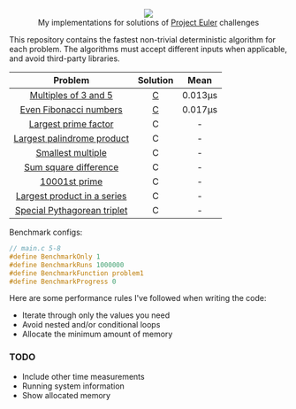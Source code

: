 <p align="center">
  <a href="https://projecteuler.net">
    <img src="https://projecteuler.net/images/clipart/euler_portrait.png">
  </a>
  <br>My implementations for solutions of <a href="https://projecteuler.net">Project Euler</a> challenges</br>
</p>

This repository contains the fastest non-trivial deterministic algorithm for each problem. The algorithms must accept different inputs when applicable, and avoid third-party libraries.

| Problem                                                           | Solution                                                                                | Mean    |
| :---------------------------------------------------------------: | :-------------------------------------------------------------------------------------: | :-----: |
| [Multiples of 3 and 5](https://projecteuler.net/problem=1)        | [C](https://github.com/KimTisott/ProjectEuler-Solutions/blob/main/Solutions/problem1.c) | 0.013μs |
| [Even Fibonacci numbers](https://projecteuler.net/problem=2)      | [C](https://github.com/KimTisott/ProjectEuler-Solutions/blob/main/Solutions/problem2.c) | 0.017μs |
| [Largest prime factor](https://projecteuler.net/problem=3)        | C | - |
| [Largest palindrome product](https://projecteuler.net/problem=4)  | C | - |
| [Smallest multiple](https://projecteuler.net/problem=5)           | C | - |
| [Sum square difference](https://projecteuler.net/problem=6)       | C | - |
| [10001st prime](https://projecteuler.net/problem=7)               | C | - |
| [Largest product in a series](https://projecteuler.net/problem=8) | C | - |
| [Special Pythagorean triplet](https://projecteuler.net/problem=9) | C | - |

Benchmark configs:
```c
// main.c 5-8
#define BenchmarkOnly 1
#define BenchmarkRuns 1000000
#define BenchmarkFunction problem1
#define BenchmarkProgress 0
```

Here are some performance rules I've followed when writing the code:
- Iterate through only the values you need
- Avoid nested and/or conditional loops
- Allocate the minimum amount of memory

### TODO

- Include other time measurements
- Running system information
- Show allocated memory
